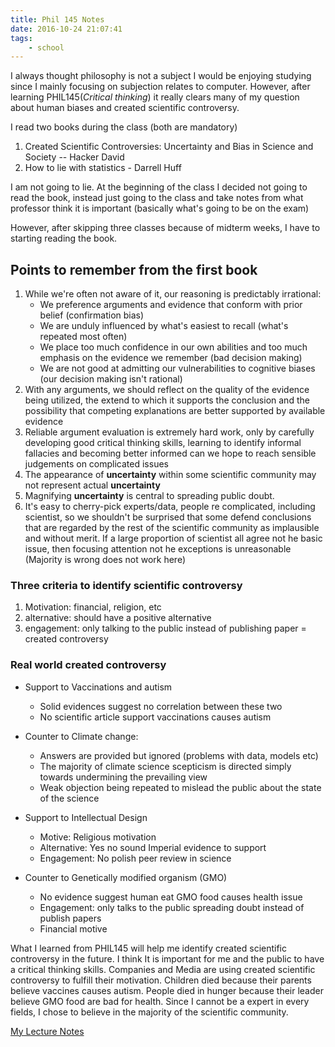```yaml
---
title: Phil 145 Notes
date: 2016-10-24 21:07:41
tags: 
    - school
---
```



I always thought philosophy is not a subject I would be enjoying studying since I mainly focusing on subjection relates to computer. However, after learning PHIL145(_Critical thinking_) it really clears many of my question about human biases and created scientific controversy. 


I read two books during the class (both are mandatory)
1. Created Scientific Controversies: Uncertainty and Bias in Science and Society -- Hacker David
2. How to lie with statistics - Darrell Huff

I am not going to lie. At the beginning of the class I decided not going to read the book, instead just going to the class and take notes from what professor think it is important (basically what's going to be on the exam)

However, after skipping three classes because of midterm weeks, I have to starting reading the book. 

## Points to remember from the first book

1.  While we're often not aware of it, our reasoning is predictably irrational:
    - We preference arguments and evidence that conform with prior belief (confirmation bias)
    - We are unduly influenced by what's easiest to recall (what's repeated most often)
    - We place too much confidence in our own abilities and too much emphasis on the evidence we remember (bad decision making)
    - We are not good at admitting our vulnerabilities to cognitive biases (our decision making isn't rational)
2.  With any arguments, we should reflect on the quality of the evidence being utilized, the extend to which it supports the conclusion and the possibility that competing explanations are better supported by available evidence
3.  Reliable argument evaluation is extremely hard work, only by carefully developing good critical thinking skills, learning to identify informal fallacies and becoming better informed can we hope to reach sensible judgements on complicated issues
4.  The appearance of __uncertainty__ within some scientific community may not represent actual __uncertainty__ 
5.  Magnifying __uncertainty__ is central to spreading public doubt. 
6.  It's easy to cherry-pick experts/data, people re complicated, including scientist, so we shouldn't be surprised that some defend conclusions that are regarded by the rest of the scientific community as implausible and without merit. If a large proportion of scientist all agree not he basic issue, then focusing attention not he exceptions is unreasonable (Majority is wrong does not work here)

### Three criteria to identify scientific controversy

1. Motivation: financial, religion, etc
2. alternative: should have a positive alternative
3. engagement: only talking to the public instead of publishing paper  = created controversy


### Real world created controversy

- Support to Vaccinations and autism
  - Solid evidences suggest no correlation between these two
  - No scientific article support vaccinations causes autism 

- Counter to Climate change: 
  - Answers are provided but ignored (problems with data, models etc)
  - The majority of climate science scepticism is directed simply towards undermining the prevailing view
  - Weak objection being repeated to mislead the public about the state of the science

- Support to Intellectual Design
  - Motive: Religious motivation
  - Alternative: Yes no sound Imperial evidence to support
  - Engagement: No polish peer review in science

- Counter to Genetically modified organism (GMO)
  - No evidence suggest human eat GMO food causes health issue
  - Engagement: only talks to the public spreading doubt instead of publish papers
  - Financial motive


What I learned from PHIL145 will help me identify created scientific controversy in the future. I think It is important for me and the public to have a critical thinking skills. Companies and Media are using created scientific controversy to fulfill their motivation. Children died because their parents believe vaccines causes autism. People died in hunger because their leader believe GMO food are bad for health. Since I cannot be a expert in every fields, I chose to believe in the majority of the scientific community.


[My Lecture Notes](https://github.com/iFun/notes/tree/gh-pages/PHIL145)


